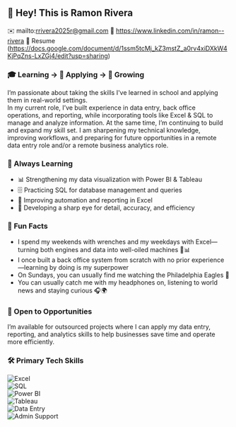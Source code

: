## 👋 Hey! This is Ramon Rivera
✉️ mailto:rrivera2025r@gmail.com
🔗 https://www.linkedin.com/in/ramon--rivera
📝 Resume (https://docs.google.com/document/d/1ssm5tcMj_kZ3mstZ_a0rv4xiDXkW4KjPqZns-LxZGj4/edit?usp=sharing)

### 🎓 Learning → 💼 Applying → 🚀 Growing  

I’m passionate about taking the skills I've learned in school and applying them in real-world settings.  
In my current role, I’ve built experience in data entry, back office operations, and reporting, while incorporating tools like Excel & SQL to manage and analyze information.  At the same time, I’m continuing to build and expand my skill set.  I am sharpening my technical knowledge, improving workflows, and preparing for future opportunities in a remote data entry role and/or a remote business analytics role.  

### 🌱 Always Learning  
- 📊 Strengthening my data visualization with Power BI & Tableau 
- 🗄️ Practicing SQL for database management and queries  
- 📑 Improving automation and reporting in Excel
- 🦅 Developing a sharp eye for detail, accuracy, and efficiency  

### 🌟 Fun Facts  
- I spend my weekends with wrenches and my weekdays with Excel—turning both engines and data into well-oiled machines 🔧📊
- I once built a back office system from scratch with no prior experience—learning by doing is my superpower
- On Sundays, you can usually find me watching the Philadelphia Eagles 🦅
- You can usually catch me with my headphones on, listening to world news and staying curious 🎧🌍


### 🤝 Open to Opportunities  
I’m available for outsourced projects where I can apply my data entry, reporting, and analytics skills to help businesses save time and operate more efficiently.  

### 🛠️ Primary Tech Skills  

![Excel](https://img.shields.io/badge/Excel-217346?style=for-the-badge&logo=microsoft-excel&logoColor=white)  
![SQL](https://img.shields.io/badge/SQL-336791?style=for-the-badge&logo=postgresql&logoColor=white)  
![Power BI](https://img.shields.io/badge/Power%20BI-F2C811?style=for-the-badge&logo=powerbi&logoColor=black)  
![Tableau](https://img.shields.io/badge/Tableau-E97627?style=for-the-badge&logo=tableau&logoColor=white)  
![Data Entry](https://img.shields.io/badge/Data%20Entry-4A90E2?style=for-the-badge&logo=databricks&logoColor=white)  
![Admin Support](https://img.shields.io/badge/Admin%20Support-6D4C41?style=for-the-badge&logo=google-drive&logoColor=white)  


